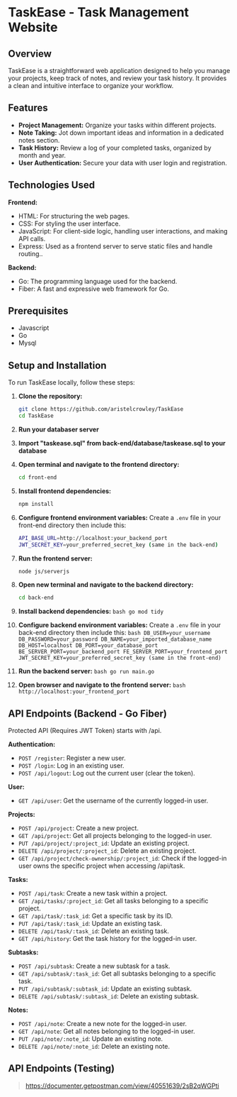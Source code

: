 # TaskEase - Task Management Website 

## Overview

TaskEase is a straightforward web application designed to help you manage your projects, keep track of notes, and review your task history. It provides a clean and intuitive interface to organize your workflow.


## Features

* **Project Management:** Organize your tasks within different projects.
* **Note Taking:** Jot down important ideas and information in a dedicated notes section.
* **Task History:** Review a log of your completed tasks, organized by month and year.
* **User Authentication:** Secure your data with user login and registration.


## Technologies Used

**Frontend:**

* HTML: For structuring the web pages.
* CSS: For styling the user interface.
* JavaScript: For client-side logic, handling user interactions, and making API calls.
* Express: Used as a frontend server to serve static files and handle routing..

**Backend:**

* Go: The programming language used for the backend.
* Fiber: A fast and expressive web framework for Go.


## Prerequisites

* Javascript
* Go
* Mysql


## Setup and Installation

To run TaskEase locally, follow these steps:

1.  **Clone the repository:**
    ```bash
    git clone https://github.com/aristelcrowley/TaskEase
    cd TaskEase
    ```

2. **Run your databaser server**
   
4. **Import "taskease.sql" from back-end/database/taskease.sql to your database**
    
5.  **Open terminal and navigate to the frontend directory:**
    ```bash
    cd front-end
    ```

6.  **Install frontend dependencies:**
    ```bash
    npm install
    ```

7.  **Configure frontend environment variables:**
    Create a `.env` file in your front-end directory then include this:
    ```bash
    API_BASE_URL=http://localhost:your_backend_port
    JWT_SECRET_KEY=your_preferred_secret_key (same in the back-end)
    ```

8.  **Run the frontend server:**
    ```bash
    node js/serverjs
    ```

9.  **Open new terminal and navigate to the backend directory:**
    ```bash
    cd back-end
    ```

10.  **Install backend dependencies:**
    ```bash
    go mod tidy
    ```

11.  **Configure backend environment variables:**
    Create a `.env` file in your back-end directory then include this:
    ```bash
    DB_USER=your_username
    DB_PASSWORD=your_password
    DB_NAME=your_imported_database_name
    DB_HOST=localhost
    DB_PORT=your_database_port
    BE_SERVER_PORT=your_backend_port
    FE_SERVER_PORT=your_frontend_port
    JWT_SECRET_KEY=your_preferred_secret_key (same in the front-end)
    ```

12.  **Run the backend server:**
    ```bash
    go run main.go
    ```

14.  **Open browser and navigate to the frontend server:**
    ```bash
    http://localhost:your_frontend_port
    ```


## API Endpoints (Backend - Go Fiber)
Protected API (Requires JWT Token) starts with /api.


**Authentication:**

* `POST /register`: Register a new user.
* `POST /login`: Log in an existing user.
* `POST /api/logout`: Log out the current user (clear the token).

**User:**

* `GET /api/user`: Get the username of the currently logged-in user.

**Projects:**

* `POST /api/project`: Create a new project.
* `GET /api/project`: Get all projects belonging to the logged-in user.
* `PUT /api/project/:project_id`: Update an existing project.
* `DELETE /api/project/:project_id`: Delete an existing project.
* `GET /api/project/check-ownership/:project_id`: Check if the logged-in user owns the specific project when accessing /api/task.

**Tasks:**

* `POST /api/task`: Create a new task within a project.
* `GET /api/tasks/:project_id`: Get all tasks belonging to a specific project.
* `GET /api/task/:task_id`: Get a specific task by its ID.
* `PUT /api/task/:task_id`: Update an existing task.
* `DELETE /api/task/:task_id`: Delete an existing task.
* `GET /api/history`: Get the task history for the logged-in user.

**Subtasks:**

* `POST /api/subtask`: Create a new subtask for a task.
* `GET /api/subtask/:task_id`: Get all subtasks belonging to a specific task.
* `PUT /api/subtask/:subtask_id`: Update an existing subtask.
* `DELETE /api/subtask/:subtask_id`: Delete an existing subtask.

**Notes:**

* `POST /api/note`: Create a new note for the logged-in user.
* `GET /api/note`: Get all notes belonging to the logged-in user.
* `PUT /api/note/:note_id`: Update an existing note.
* `DELETE /api/note/:note_id`: Delete an existing note.


## API Endpoints (Testing)
> https://documenter.getpostman.com/view/40551639/2sB2qWGPti
